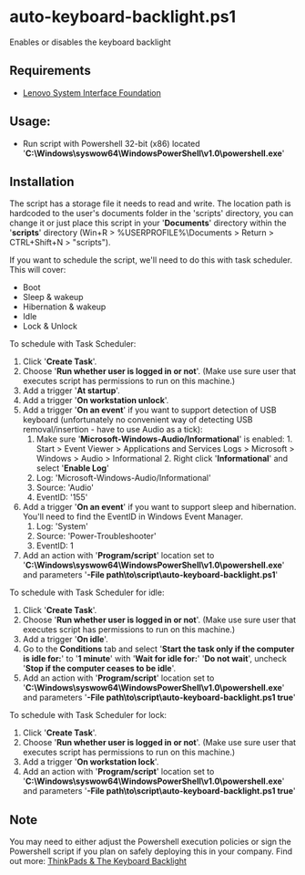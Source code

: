 # auto-keyboard-backlight.ps1
Enables or disables the keyboard backlight

## Requirements
- [Lenovo System Interface Foundation](https://pcsupport.lenovo.com/es/es/downloads/ds105970-lenovo-system-interface-foundation-for-windows-10-32-bit-64-bit-thinkpad-thinkcentre-ideapad-ideacentre-thinkstation)

## Usage:
- Run script with Powershell 32-bit (x86) located '**C:\Windows\syswow64\WindowsPowerShell\v1.0\powershell.exe**'

## Installation
The script has a storage file it needs to read and write. The location path is hardcoded to the user's documents folder in the 'scripts' directory, you can change it or just place this script in your '**Documents**' directory within the '**scripts**' directory (Win+R > %USERPROFILE%\Documents > Return > CTRL+Shift+N > "scripts").

If you want to schedule the script, we'll need to do this with task scheduler. This will cover:
- Boot
- Sleep & wakeup
- Hibernation & wakeup
- Idle
- Lock & Unlock

To schedule with Task Scheduler:
1. Click '**Create Task**'.
2. Choose '**Run whether user is logged in or not**'. (Make use sure user that executes script has permissions to run on this machine.)
3. Add a trigger '**At startup**'.
4. Add a trigger '**On workstation unlock**'.
5. Add a trigger '**On an event**' if you want to support detection of USB keyboard (unfortunately no convenient way of detecting USB removal/insertion - have to use Audio as a tick):
    1. Make sure '**Microsoft-Windows-Audio/Informational**' is enabled:
            1. Start > Event Viewer > Applications and Services Logs > Microsoft > Windows > Audio > Informational
            2. Right click '**Informational**' and select '**Enable Log**'
    3. Log: 'Microsoft-Windows-Audio/Informational'
    4. Source: 'Audio'
    5. EventID: '155'
6. Add a trigger '**On an event**' if you want to support sleep and hibernation. You'll need to find the EventID in Windows Event Manager.
    1. Log: 'System'
    2. Source: 'Power-Troubleshooter'
    3. EventID: 1
7. Add an action with '**Program/script**' location set to '**C:\Windows\syswow64\WindowsPowerShell\v1.0\powershell.exe**' and parameters '**-File path\to\script\auto-keyboard-backlight.ps1**'

To schedule with Task Scheduler for idle:
1. Click '**Create Task**'.
2. Choose '**Run whether user is logged in or not**'. (Make use sure user that executes script has permissions to run on this machine.)
3. Add a trigger '**On idle**'.
4. Go to the **Conditions** tab and select '**Start the task only if the computer is idle for:**' to '**1 minute**' with '**Wait for idle for:**' '**Do not wait**', uncheck '**Stop if the computer ceases to be idle**'.
5. Add an action with '**Program/script**' location set to '**C:\Windows\syswow64\WindowsPowerShell\v1.0\powershell.exe**' and parameters '**-File path\to\script\auto-keyboard-backlight.ps1 true**'

To schedule with Task Scheduler for lock:
1. Click '**Create Task**'.
2. Choose '**Run whether user is logged in or not**'. (Make use sure user that executes script has permissions to run on this machine.)
3. Add a trigger '**On workstation lock**'.
5. Add an action with '**Program/script**' location set to '**C:\Windows\syswow64\WindowsPowerShell\v1.0\powershell.exe**' and parameters '**-File path\to\script\auto-keyboard-backlight.ps1 true**'

## Note
You may need to either adjust the Powershell execution policies or sign the Powershell script if you plan on safely deploying this in your company. Find out more: [ThinkPads & The Keyboard Backlight](https://selfo.io/posts/thinkPads-and-the-keyboard-backlight.html)
